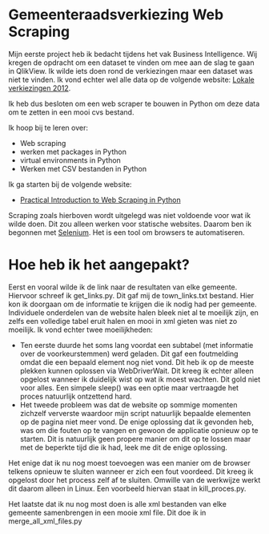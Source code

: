 # Gemeenteraadsverkiezing Web Scraping #

Mijn eerste project heb ik bedacht tijdens het vak Business Intelligence. Wij kregen de opdracht om een dataset te vinden om mee aan de slag te gaan in QlikView. Ik wilde iets doen rond de verkiezingen maar een dataset was niet te vinden. Ik vond echter wel alle data op de volgende website: [Lokale verkiezingen 2012](https://www.vlaanderenkiest.be/verkiezingen2012/).

Ik heb dus besloten om een web scraper te bouwen in Python om deze data om te zetten in een mooi cvs bestand.

Ik hoop bij te leren over:
 * Web scraping
 * werken met packages in Python
 * virtual environments in Python
 * Werken met CSV bestanden in Python

Ik ga starten bij de volgende website:
 * [Practical Introduction to Web Scraping in Python](https://realpython.com/python-web-scraping-practical-introduction/)

Scraping zoals hierboven wordt uitgelegd was niet voldoende voor wat ik wilde doen. Dit zou alleen werken voor statische websites. Daarom ben ik begonnen met [Selenium](https://www.seleniumhq.org/). Het is een tool om browsers te automatiseren.

# Hoe heb ik het aangepakt? #

Eerst en vooral wilde ik de link naar de resultaten van elke gemeente. Hiervoor schreef ik get_links.py. Dit gaf mij de town_links.txt bestand. Hier kon ik doorgaan om de informatie te krijgen die ik nodig had per gemeente. Individuele onderdelen van de website halen bleek niet al te moeilijk zijn, en zelfs een volledige tabel eruit halen en mooi in xml gieten was niet zo moeilijk. Ik vond echter twee moeilijkheden:
  * Ten eerste duurde het soms lang voordat een subtabel (met informatie over de voorkeurstemmen) werd geladen. Dit gaf een foutmelding omdat die een bepaald element nog niet vond. Dit heb ik op de meeste plekken kunnen oplossen via WebDriverWait. Dit kreeg ik echter alleen opgelost wanneer ik duidelijk wist op wat ik moest wachten. Dit gold niet voor alles. Een simpele sleep() was een optie maar vertraagde het proces natuurlijk ontzettend hard.
  * Het tweede probleem was dat de website op sommige momenten zichzelf ververste waardoor mijn script natuurlijk bepaalde elementen op de pagina niet meer vond. De enige oplossing dat ik gevonden heb, was om die fouten op te vangen en gewoon de applicatie opnieuw op te starten. Dit is natuurlijk geen propere manier om dit op te lossen maar met de beperkte tijd die ik had, leek me dit de enige oplossing.

Het enige dat ik nu nog moest toevoegen was een manier om de browser telkens opnieuw te sluiten wanneer er zich een fout voordeed. Dit kreeg ik opgelost door het process zelf af te sluiten. Omwille van de werkwijze werkt dit daarom alleen in Linux. Een voorbeeld hiervan staat in kill_proces.py.

Het laatste dat ik nu nog most doen is alle xml bestanden van elke gemeente samenbrengen in een mooie xml file. Dit doe ik in merge_all_xml_files.py
